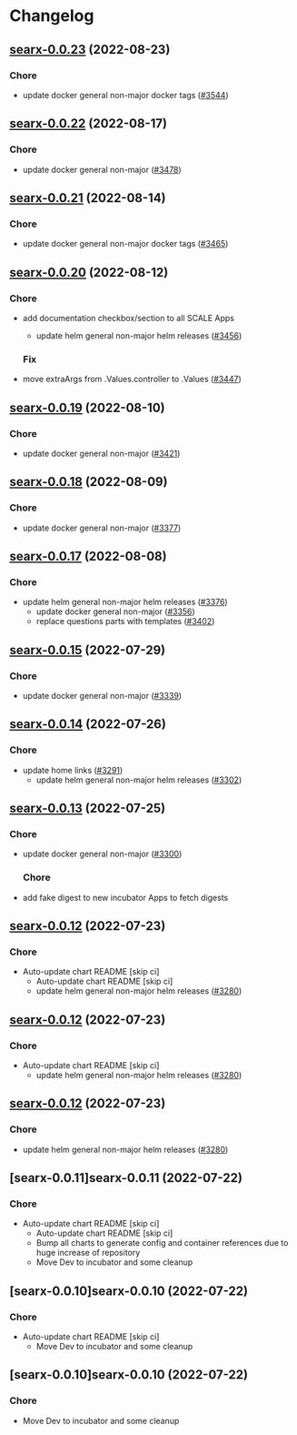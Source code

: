 # Changelog



## [searx-0.0.23](https://github.com/truecharts/charts/compare/searxng-0.0.24...searx-0.0.23) (2022-08-23)

### Chore

- update docker general non-major docker tags ([#3544](https://github.com/truecharts/charts/issues/3544))




## [searx-0.0.22](https://github.com/truecharts/charts/compare/searxng-0.0.22...searx-0.0.22) (2022-08-17)

### Chore

- update docker general non-major ([#3478](https://github.com/truecharts/charts/issues/3478))




## [searx-0.0.21](https://github.com/truecharts/charts/compare/searxng-0.0.21...searx-0.0.21) (2022-08-14)

### Chore

- update docker general non-major docker tags ([#3465](https://github.com/truecharts/charts/issues/3465))




## [searx-0.0.20](https://github.com/truecharts/charts/compare/searxng-0.0.20...searx-0.0.20) (2022-08-12)

### Chore

- add documentation checkbox/section to all SCALE Apps
  - update helm general non-major helm releases ([#3456](https://github.com/truecharts/charts/issues/3456))

  ### Fix

- move extraArgs from .Values.controller to .Values ([#3447](https://github.com/truecharts/charts/issues/3447))




## [searx-0.0.19](https://github.com/truecharts/charts/compare/searxng-0.0.19...searx-0.0.19) (2022-08-10)

### Chore

- update docker general non-major ([#3421](https://github.com/truecharts/charts/issues/3421))




## [searx-0.0.18](https://github.com/truecharts/charts/compare/searx-0.0.17...searx-0.0.18) (2022-08-09)

### Chore

- update docker general non-major ([#3377](https://github.com/truecharts/charts/issues/3377))




## [searx-0.0.17](https://github.com/truecharts/charts/compare/searx-0.0.15...searx-0.0.17) (2022-08-08)

### Chore

- update helm general non-major helm releases ([#3376](https://github.com/truecharts/charts/issues/3376))
  - update docker general non-major ([#3356](https://github.com/truecharts/charts/issues/3356))
  - replace questions parts with templates ([#3402](https://github.com/truecharts/charts/issues/3402))




## [searx-0.0.15](https://github.com/truecharts/apps/compare/searxng-0.0.15...searx-0.0.15) (2022-07-29)

### Chore

- update docker general non-major ([#3339](https://github.com/truecharts/apps/issues/3339))




## [searx-0.0.14](https://github.com/truecharts/apps/compare/searxng-0.0.13...searx-0.0.14) (2022-07-26)

### Chore

- update home links ([#3291](https://github.com/truecharts/apps/issues/3291))
  - update helm general non-major helm releases ([#3302](https://github.com/truecharts/apps/issues/3302))




## [searx-0.0.13](https://github.com/truecharts/apps/compare/searxng-0.0.12...searx-0.0.13) (2022-07-25)

### Chore

- update docker general non-major ([#3300](https://github.com/truecharts/apps/issues/3300))

  ### Chore

- add fake digest to new incubator Apps to fetch digests




## [searx-0.0.12](https://github.com/truecharts/apps/compare/searxng-0.0.11...searx-0.0.12) (2022-07-23)

### Chore

- Auto-update chart README [skip ci]
  - Auto-update chart README [skip ci]
  - update helm general non-major helm releases ([#3280](https://github.com/truecharts/apps/issues/3280))




## [searx-0.0.12](https://github.com/truecharts/apps/compare/searxng-0.0.11...searx-0.0.12) (2022-07-23)

### Chore

- Auto-update chart README [skip ci]
  - update helm general non-major helm releases ([#3280](https://github.com/truecharts/apps/issues/3280))




## [searx-0.0.12](https://github.com/truecharts/apps/compare/searxng-0.0.11...searx-0.0.12) (2022-07-23)

### Chore

- update helm general non-major helm releases ([#3280](https://github.com/truecharts/apps/issues/3280))




## [searx-0.0.11]searx-0.0.11 (2022-07-22)

### Chore

- Auto-update chart README [skip ci]
  - Auto-update chart README [skip ci]
  - Bump all charts to generate config and container references due to huge increase of repository
  - Move Dev to incubator and some cleanup




## [searx-0.0.10]searx-0.0.10 (2022-07-22)

### Chore

- Auto-update chart README [skip ci]
  - Move Dev to incubator and some cleanup




## [searx-0.0.10]searx-0.0.10 (2022-07-22)

### Chore

- Move Dev to incubator and some cleanup

